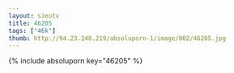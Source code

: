 ```yaml
--- 
layout: sieutv
title: 46205
tags: ["46k"]
thumb: http://94.23.248.219/absoluporn-1/image/002/46205.jpg
---
```

{% include absoluporn key="46205" %} 
